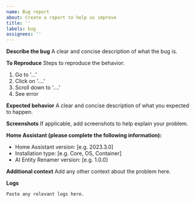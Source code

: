 ```yaml
---
name: Bug report
about: Create a report to help us improve
title: ''
labels: bug
assignees: ''
---
```


**Describe the bug**
A clear and concise description of what the bug is.

**To Reproduce**
Steps to reproduce the behavior:
1. Go to '...'
2. Click on '....'
3. Scroll down to '....'
4. See error

**Expected behavior**
A clear and concise description of what you expected to happen.

**Screenshots**
If applicable, add screenshots to help explain your problem.

**Home Assistant (please complete the following information):**
- Home Assistant version: [e.g. 2023.3.0]
- Installation type: [e.g. Core, OS, Container]
- AI Entity Renamer version: [e.g. 1.0.0]

**Additional context**
Add any other context about the problem here.

**Logs**
```
Paste any relevant logs here.
